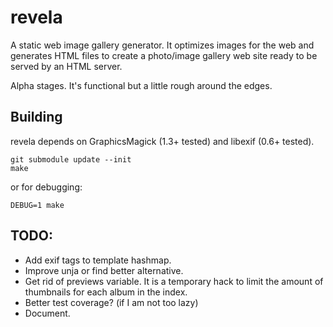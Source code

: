 # revela

A static web image gallery generator. It optimizes images for the web and
generates HTML files to create a photo/image gallery web site ready to be served
by an HTML server.

Alpha stages. It's functional but a little rough around the edges.

## Building

revela depends on GraphicsMagick (1.3+ tested) and libexif (0.6+ tested).

```
git submodule update --init
make
```

or for debugging:

```
DEBUG=1 make
```

## TODO:

* Add exif tags to template hashmap.
* Improve unja or find better alternative.
* Get rid of previews variable. It is a temporary hack to limit the amount of
  thumbnails for each album in the index.
* Better test coverage? (if I am not too lazy)
* Document.

